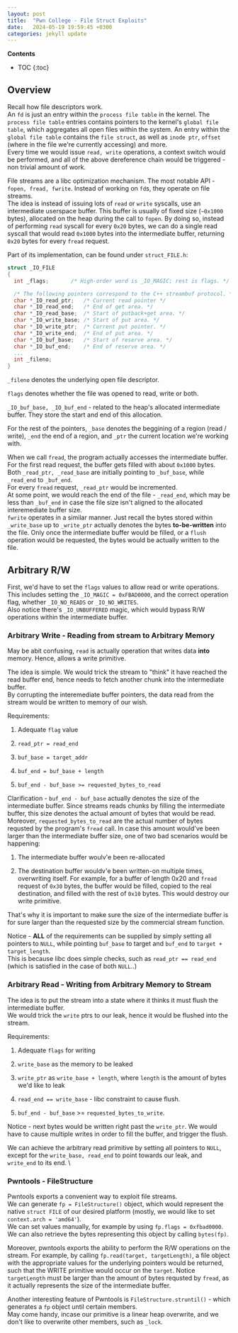 ```yaml
---
layout: post
title:  "Pwn College - File Struct Exploits"
date:   2024-05-19 19:59:45 +0300
categories: jekyll update
---
```


**Contents**
* TOC
{:toc}
## Overview

Recall how file descriptors work. \
An `fd` is just an entry within the `process file table` in the kernel. The `process file table` entries contains pointers to the kernel's `global file table`, which aggregates all open files within the system. An entry within the `global file table` contains the `file struct`, as well as `inode ptr`, `offset` (where in the file we're currently accessing) and more. \
Every time we would issue `read, write` operations, a context switch would be performed, and all of the above dereference chain would be triggered - non trivial amount of work. 

File streams are a libc optimization mechanism. The most notable API - `fopen, fread, fwrite`. Instead of working on `fd`s, they operate on file streams. \
The idea is instead of issuing lots of `read` or `write` syscalls, use an intermediate userspace buffer. This buffer is usually of fixed size (`~0x1000` bytes), allocated on the heap during the call to `fopen`. By doing so, instead of performing `read` syscall for every `0x20` bytes, we can do a single read syscall that would read `0x1000` bytes into the intermediate buffer, returning `0x20` bytes for every `fread` request. 

Part of its implementation, can be found under `struct_FILE.h`:

```c
struct _IO_FILE
{
  int _flags;		/* High-order word is _IO_MAGIC; rest is flags. */

  /* The following pointers correspond to the C++ streambuf protocol. */
  char *_IO_read_ptr;	/* Current read pointer */
  char *_IO_read_end;	/* End of get area. */
  char *_IO_read_base;	/* Start of putback+get area. */
  char *_IO_write_base;	/* Start of put area. */
  char *_IO_write_ptr;	/* Current put pointer. */
  char *_IO_write_end;	/* End of put area. */
  char *_IO_buf_base;	/* Start of reserve area. */
  char *_IO_buf_end;	/* End of reserve area. */
  ...
  int _fileno;
}
```

`_fileno` denotes the underlying open file descriptor. 

`flags` denotes whether the file was opened to read, write or both. 

`_IO_buf_base, _IO_buf_end` - related to the heap's allocated intermediate buffer. They store the start and end of this allocation. 

For the rest of the pointers, `_base` denotes the beggining of a region (read / write), `_end` the end of a region, and `_ptr` the current location we're working with. 

When we call `fread`, the program actually accesses the intermediate buffer. \
For the first read request, the buffer gets filled with about `0x1000` bytes. \
Both `_read_ptr, _read_base` are initially pointing to `_buf_base`, while `_read_end` to `_buf_end`. \
For every `fread` request, `_read_ptr` would be incremented. \
At some point, we would reach the end of the file - `_read_end`, which may be less than `_buf_end` in case the file size isn't aligned to the allocated interemediate buffer size. \
`fwrite` operates in a similar manner. Just recall the bytes stored within `_write_base` up to `_write_ptr` actually denotes the bytes **to-be-written** into the file. Only once the intermediate buffer would be filled, or a `flush` operation would be requested, the bytes would be actually written to the file.

## Arbitrary R/W

First, we'd have to set the `flags` values to allow read or write operations. This includes setting the `_IO_MAGIC = 0xFBAD0000`, and the correct operation flag, whether `_IO_NO_READS` or `_IO_NO_WRITES`. \
Also notice there's `_IO_UNBUFFERED` magic, which would bypass R/W operations within the intermediate buffer.

### Arbitrary Write - Reading from stream to Arbitrary Memory

May be abit confusing, `read` is actually operation that writes data **into** memory. Hence, allows a write primitive. 

The idea is simple. We would trick the stream to "think" it have reached the read buffer end, hence needs to fetch another chunk into the intermediate buffer. \
By corrupting the interemediate buffer pointers, the data read from the stream would be written to memory of our wish. 

Requirements:

1. Adequate `flag` value

2. `read_ptr = read_end`

3. `buf_base = target_addr`

4. `buf_end = buf_base + length`

5. `buf_end - buf_base >= requested_bytes_to_read`

Clarification - `buf_end - buf_base` actually denotes the size of the intermediate buffer. Since streams reads chunks by filling the intermediate buffer, this size denotes the actual amount of bytes that would be read. \
Moreover, `requested_bytes_to_read` are the actual number of bytes requsted by the program's `fread` call. In case this amount would've been larger than the intermediate buffer size, one of two bad scenarios would be happening:

1. The intermediate buffer woulv'e been re-allocated

2. The destination buffer wouldv'e been written-on multiple times, overwriting itself. For example, for a buffer of length 0x20 and `fread` request of `0x30` bytes, the buffer would be filled, copied to the real destination, and filled with the rest of `0x10` bytes. This would destroy our write primitive. 

That's why it is important to make sure the size of the intermediate buffer is for sure larger than the requested size by the commercial stream function. 

Notice - **ALL** of the requirements can be supplied by simply setting all pointers to `NULL`, while pointing `buf_base` to target and `buf_end` to `target + target_length`. \
This is because libc does simple checks, such as `read_ptr == read_end` (which is satisfied in the case of both `NULL`..)

### Arbitrary Read - Writing from Arbitrary Memory to Stream

The idea is to put the stream into a state where it thinks it must flush the intermediate buffer. \
We would trick the `write` ptrs to our leak, hence it would be flushed into the stream. 

Requirements: 

1. Adequate `flags` for writing 

2. `write_base` as the memory to be leaked

3. `write_ptr` as `write_base + length`, where `length` is the amount of bytes we'd like to leak

4. `read_end == write_base` - libc constraint to cause flush. 

5. `buf_end - buf_base` >= `requested_bytes_to_write`. 

Notice - next bytes would be written right past the `write_ptr`. We would have to cause multiple writes in order to fill the buffer, and trigger the flush. 

We can achieve the arbitrary read primitive by setting all pointers to `NULL`, except for the `write_base, read_end` to point towards our leak, and `write_end` to its end. \


### Pwntools - FileStructure

Pwntools exports a convenient way to exploit file streams. \
We can generate `fp = FileStructure()` object, which would represent the native `struct FILE` of our desired platform (mostly, we would like to set `context.arch = 'amd64'`). \
We can set values manually, for example by using `fp.flags = 0xfbad0000`. \
We can also retrieve the bytes representing this object by calling `bytes(fp)`. 

Moreover, pwntools exports the ability to perform the R/W operations on the stream. For example, by calling `fp.read(target, targetLength)`, a file object with the appropriate values for the underlying pointers would be returned, such that the WRITE primitive would occur on the `target`. Notice `targetLength` must be larger than the amount of bytes requsted by `fread`, as it actually represents the size of the intermediate buffer. 

Another interesting feature of Pwntools is `FileStructure.struntil()` - which generates a `fp` object until certain members. \
May come handy, incase our primitive is a linear heap overwrite, and we don't like to overwrite other members, such as `_lock`. 








